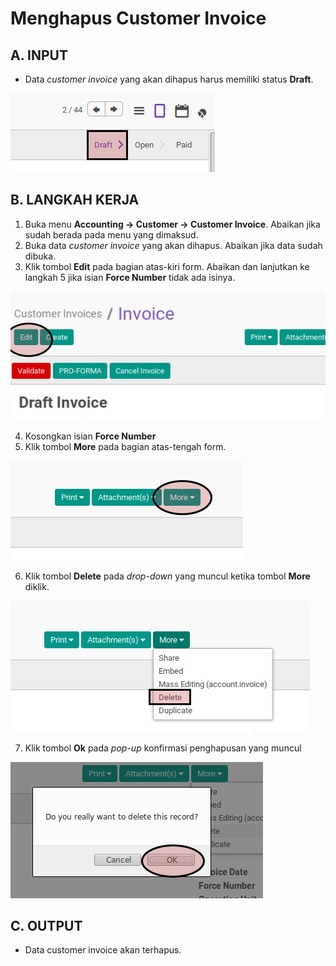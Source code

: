 # Menghapus Customer Invoice

## A. INPUT

* Data *customer invoice* yang akan dihapus harus memiliki status **Draft**.

![](../../img/customer-invoice/status-draft.png)

## B. LANGKAH KERJA

1. Buka menu **Accounting -> Customer -> Customer Invoice**. Abaikan jika sudah berada
pada menu yang dimaksud.
2. Buka data *customer invoice* yang akan dihapus. Abaikan jika data sudah dibuka.
3. Klik tombol **Edit** pada bagian atas-kiri form. Abaikan dan lanjutkan ke langkah 5 jika isian **Force Number** tidak ada isinya.

![](../../img/customer-invoice/tombol-edit.png)

4. Kosongkan isian **Force Number**
5. Klik tombol **More** pada bagian atas-tengah form.

![](../../img/customer-invoice/tombol-more.png)

6. Klik tombol **Delete** pada *drop-down* yang muncul ketika tombol **More** diklik.

![](../../img/customer-invoice/tombol-delete.png)

7. Klik tombol **Ok** pada *pop-up* konfirmasi penghapusan yang muncul

![](../../img/customer-invoice/tombol-konfirmasi-penghapusan.png)

## C. OUTPUT

* Data customer invoice akan terhapus.
